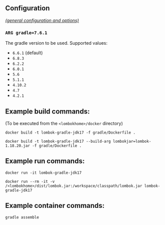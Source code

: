 ## Configuration

[_(general configuration and options)_](../readme.md)

### `ARG gradle=7.6.1`

The gradle version to be used. Supported values:

- `6.6.1` (default)
- `6.8.3`
- `6.2.2`
- `6.0.1`
- `5.6`
- `5.1.1`
- `4.10.2`
- `4.7`
- `4.2.1`

## Example build commands:

(To be executed from the `<lombokhome>/docker` directory)

```
docker build -t lombok-gradle-jdk17 -f gradle/Dockerfile .

docker build -t lombok-gradle-jdk17 --build-arg lombokjar=lombok-1.18.20.jar -f gradle/Dockerfile .
```

## Example run commands:

```
docker run -it lombok-gradle-jdk17

docker run --rm -it -v /<lombokhome>/dist/lombok.jar:/workspace/classpath/lombok.jar lombok-gradle-jdk17
```

## Example container commands:

```
gradle assemble
```
